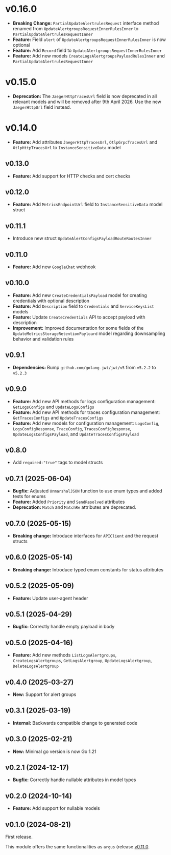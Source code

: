 # v0.16.0
  - **Breaking Change:** `PartialUpdateAlertrulesRequest` interface method renamed from `UpdateAlertgroupsRequestInnerRulesInner` to `PartialUpdateAlertrulesRequestInner`
  - **Feature:** Field `alert` of `UpdateAlertgroupsRequestInnerRulesInner` is now optional
  - **Feature:** Add `Record` field to `UpdateAlertgroupsRequestInnerRulesInner`
  - **Feature:** Add new models `CreateLogsAlertgroupsPayloadRulesInner` and `PartialUpdateAlertrulesRequestInner`

# v0.15.0
- **Deprecation:** The `JaegerHttpTracesUrl` field is now deprecated in all relevant models and will be removed after 9th April 2026. Use the new `JaegerHttpUrl` field instead.

# v0.14.0
- **Feature:** Add attributes `JaegerHttpTracesUrl`, `OtlpGrpcTracesUrl` and `OtlpHttpTracesUrl` to `InstanceSensitiveData` model

## v0.13.0
- **Feature:** Add support for HTTP checks and cert checks

## v0.12.0
- **Feature:** Add `MetricsEndpointUrl` field to `InstanceSensitiveData` model struct

## v0.11.1
- Introduce new struct `UpdateAlertConfigsPayloadRouteRoutesInner`

## v0.11.0
- **Feature:** Add new `GoogleChat` webhook

## v0.10.0
- **Feature:** Add new `CreateCredentialsPayload` model for creating credentials with optional description
- **Feature:** Add `Description` field to `Credentials` and `ServiceKeysList` models
- **Feature:** Update `CreateCredentials` API to accept payload with description
- **Improvement:** Improved documentation for some fields of the `UpdateMetricsStorageRetentionPayloard` model regarding downsampling behavior and validation rules

## v0.9.1
  - **Dependencies:** Bump `github.com/golang-jwt/jwt/v5` from `v5.2.2` to `v5.2.3`

## v0.9.0
- **Feature:** Add new API methods for logs configuration management: `GetLogsConfigs` and `UpdateLogsConfigs`
- **Feature:** Add new API methods for traces configuration management: `GetTracesConfigs` and `UpdateTracesConfigs`
- **Feature:** Add new models for configuration management: `LogsConfig`, `LogsConfigResponse`, `TraceConfig`, `TracesConfigResponse`, `UpdateLogsConfigsPayload`, and `UpdateTracesConfigsPayload`

## v0.8.0
- Add `required:"true"` tags to model structs

## v0.7.1 (2025-06-04)
- **Bugfix:** Adjusted `UnmarshalJSON` function to use enum types and added tests for enums
- **Feature:** Added `Priority` and `SendResolved` attributes
- **Deprecation:** `Match` and `MatchRe` attributes are deprecated.

## v0.7.0 (2025-05-15)
- **Breaking change:** Introduce interfaces for `APIClient` and the request structs

## v0.6.0 (2025-05-14)
- **Breaking change:** Introduce typed enum constants for status attributes

## v0.5.2 (2025-05-09)
- **Feature:** Update user-agent header

## v0.5.1 (2025-04-29)
- **Bugfix:** Correctly handle empty payload in body

## v0.5.0 (2025-04-16)
- **Feature:** Add new methods `ListLogsAlertgroups`, `CreateLogsAlertgroups`, `GetLogsAlertgroup`, `UpdateLogsAlertgroup`, `DeleteLogsAlertgroup`

## v0.4.0 (2025-03-27)
- **New:** Support for alert groups

## v0.3.1 (2025-03-19)
- **Internal:** Backwards compatible change to generated code

## v0.3.0 (2025-02-21)
- **New:** Minimal go version is now Go 1.21

## v0.2.1 (2024-12-17)

- **Bugfix:** Correctly handle nullable attributes in model types

## v0.2.0 (2024-10-14)

- **Feature:** Add support for nullable models

## v0.1.0 (2024-08-21)

First release.

This module offers the same functionalities as `argus` (release [v0.11.0](https://github.com/stackitcloud/stackit-sdk-go/blob/main/services/argus/CHANGELOG.md#v0110-2024-05-23).
